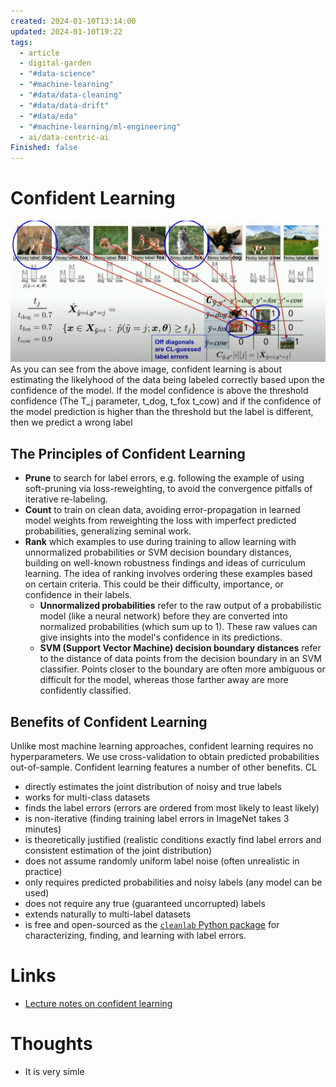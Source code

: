 ```yaml
---
created: 2024-01-10T13:14:00
updated: 2024-01-10T19:22
tags:
  - article
  - digital-garden
  - "#data-science"
  - "#machine-learning"
  - "#data/data-cleaning"
  - "#data/data-drift"
  - "#data/eda"
  - "#machine-learning/ml-engineering"
  - ai/data-centric-ai
Finished: false
---
```

# Confident Learning



![](../../../static/images/confident_learning.png)
As you can see from the above image, confident learning is about estimating the likelyhood of the data being labeled correctly based upon the confidence of the model. If the model confidence is above the threshold confidence (The T_j parameter, t_dog, t_fox t_cow) and if the confidence of the model prediction is higher than the threshold but the label is different, then we predict a wrong label 
## The Principles of Confident Learning
- **Prune** to search for label errors, e.g. following the example of using soft-pruning via loss-reweighting, to avoid the convergence pitfalls of iterative re-labeling.
- **Count** to train on clean data, avoiding error-propagation in learned model weights from reweighting the loss with imperfect predicted probabilities, generalizing seminal work.
- **Rank** which examples to use during training to allow learning with unnormalized probabilities or SVM decision boundary distances, building on well-known robustness findings and ideas of curriculum learning. The idea of ranking involves ordering these examples based on certain criteria. This could be their difficulty, importance, or confidence in their labels.
	 - **Unnormalized probabilities** refer to the raw output of a probabilistic model (like a neural network) before they are converted into normalized probabilities (which sum up to 1). These raw values can give insights into the model's confidence in its predictions.
	- **SVM (Support Vector Machine) decision boundary distances** refer to the distance of data points from the decision boundary in an SVM classifier. Points closer to the boundary are often more ambiguous or difficult for the model, whereas those farther away are more confidently classified.
## Benefits of Confident Learning

Unlike most machine learning approaches, confident learning requires no hyperparameters. We use cross-validation to obtain predicted probabilities out-of-sample. Confident learning features a number of other benefits. CL
- directly estimates the joint distribution of noisy and true labels
- works for multi-class datasets
- finds the label errors (errors are ordered from most likely to least likely)
- is non-iterative (finding training label errors in ImageNet takes 3 minutes)
- is theoretically justified (realistic conditions exactly find label errors and consistent estimation of the joint distribution)
- does not assume randomly uniform label noise (often unrealistic in practice)
- only requires predicted probabilities and noisy labels (any model can be used)
- does not require any true (guaranteed uncorrupted) labels
- extends naturally to multi-label datasets
- is free and open-sourced as the [`cleanlab` Python package](https://github.com/cgnorthcutt/cleanlab) for characterizing, finding, and learning with label errors.


# Links
- [Lecture notes on confident learning](https://dcai.csail.mit.edu/2023/label-errors/)

# Thoughts 
- It is very simle


